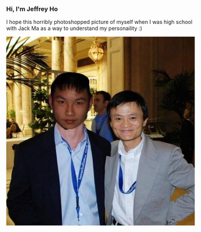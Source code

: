 ### Hi, I'm Jeffrey Ho

I hope this horribly photoshopped picture of myself when I was high school with Jack Ma as a way to understand my personaility :)

<img align="right" alt="GIF" src="https://raw.githubusercontent.com/hojeffrey/hojeffrey/main/artwork/Jeff_and_Jack.jpg" />

``` yaml
name: hojeffrey 

company: Major League Baseball
title: Security Engineer

interests:
  - Identity and Access Management
  - Vulnerability Managment
  - Security/Workflow Automation
  - Application Security
  - SIEM and Threat Dection/Analysis
  
programming-languages:
  - python
  - JAVA 

```